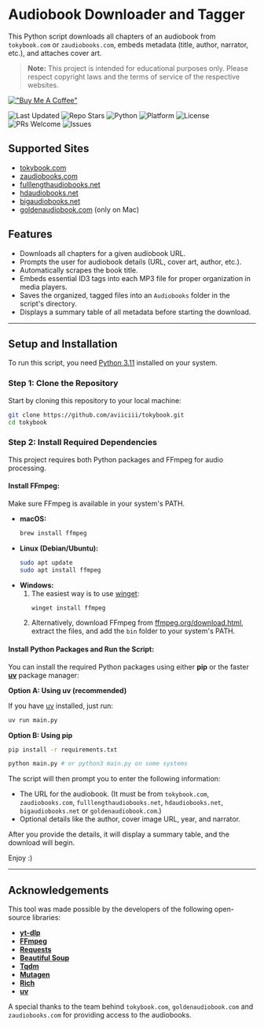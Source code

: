 # Audiobook Downloader and Tagger

This Python script downloads all chapters of an audiobook from `tokybook.com` or `zaudiobooks.com`, embeds metadata (title, author, narrator, etc.), and attaches cover art.

> **Note:**
> This project is intended for educational purposes only. Please respect copyright laws and the terms of service of the respective websites.

[!["Buy Me A Coffee"](https://www.buymeacoffee.com/assets/img/custom_images/orange_img.png)](https://www.buymeacoffee.com/aviiciii)

![Last Updated](https://img.shields.io/github/last-commit/aviiciii/tokybook?label=Last%20Updated)
![Repo Stars](https://img.shields.io/github/stars/aviiciii/tokybook?style=social)
![Python](https://img.shields.io/badge/Python-3.7%2B-blue?logo=python&logoColor=white)
![Platform](https://img.shields.io/badge/Platform-Cross--Platform-009688?logo=windows&logoColor=white)
![License](https://img.shields.io/github/license/aviiciii/tokybook?color=orange)
![PRs Welcome](https://img.shields.io/badge/PRs-welcome-brightgreen.svg)
![Issues](https://img.shields.io/github/issues/aviiciii/tokybook?color=informational)

## Supported Sites

* [tokybook.com](https://tokybook.com)
* [zaudiobooks.com](https://zaudiobooks.com)
* [fulllengthaudiobooks.net](https://fulllengthaudiobooks.net/)
* [hdaudiobooks.net](https://hdaudiobooks.net/)
* [bigaudiobooks.net](https://bigaudiobooks.net/)
* [goldenaudiobook.com](https://goldenaudiobook.com) (only on Mac)

## Features

* Downloads all chapters for a given audiobook URL.
* Prompts the user for audiobook details (URL, cover art, author, etc.).
* Automatically scrapes the book title.
* Embeds essential ID3 tags into each MP3 file for proper organization in media players.
* Saves the organized, tagged files into an `Audiobooks` folder in the script's directory.
* Displays a summary table of all metadata before starting the download.

---

## Setup and Installation

To run this script, you need [Python 3.11](https://www.python.org/downloads/) installed on your system.

### Step 1: Clone the Repository

Start by cloning this repository to your local machine:

```bash
git clone https://github.com/aviiciii/tokybook.git
cd tokybook
```

### Step 2: Install Required Dependencies

This project requires both Python packages and FFmpeg for audio processing.

#### Install FFmpeg:

Make sure FFmpeg is available in your system's PATH.

- **macOS:**
  ```bash
  brew install ffmpeg
  ```
- **Linux (Debian/Ubuntu):**
  ```bash
  sudo apt update
  sudo apt install ffmpeg
  ```
- **Windows:**
  1. The easiest way is to use [winget](https://learn.microsoft.com/en-us/windows/package-manager/winget/):
     ```bash
     winget install ffmpeg
     ```
  2. Alternatively, download FFmpeg from [ffmpeg.org/download.html](https://ffmpeg.org/download.html), extract the files, and add the `bin` folder to your system's PATH.

#### Install Python Packages and Run the Script:

You can install the required Python packages using either **pip** or the faster **[uv](https://github.com/astral-sh/uv)** package manager:

**Option A: Using uv (recommended)**

If you have [uv](https://github.com/astral-sh/uv) installed, just run:

```bash
uv run main.py
```

**Option B: Using pip**

```bash
pip install -r requirements.txt
```

```bash
python main.py # or python3 main.py on some systems
```

The script will then prompt you to enter the following information:

* The URL for the audiobook. (It must be from `tokybook.com`, `zaudiobooks.com`, `fulllengthaudiobooks.net`, `hdaudiobooks.net`, `bigaudiobooks.net` or `goldenaudiobook.com`.)
* Optional details like the author, cover image URL, year, and narrator.

After you provide the details, it will display a summary table, and the download will begin.

Enjoy :)

---

## Acknowledgements

This tool was made possible by the developers of the following open-source libraries:

* **[yt-dlp](https://github.com/yt-dlp/yt-dlp)**
* **[FFmpeg](https://ffmpeg.org/)**
* **[Requests](https://requests.readthedocs.io/en/latest/)**
* **[Beautiful Soup](https://www.crummy.com/software/BeautifulSoup/bs4/doc/)**
* **[Tqdm](https://github.com/tqdm/tqdm)**
* **[Mutagen](https://mutagen.readthedocs.io/en/latest/)**
* **[Rich](https://github.com/Textualize/rich)**
* **[uv](https://github.com/astral-sh/uv)**

A special thanks to the team behind `tokybook.com`, `goldenaudiobook.com` and `zaudiobooks.com` for providing access to the audiobooks.
